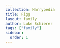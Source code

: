 ```yaml
---
collection: Harrypedia
title: Figg
layout: family
author: Luke Schierer
tags: ["family"]
sidebar:
  order: 1
---
```

